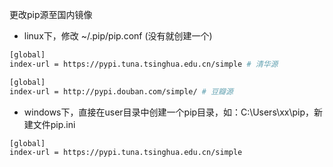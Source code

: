更改pip源至国内镜像

+ linux下，修改 ~/.pip/pip.conf (没有就创建一个)
```bash
[global]
index-url = https://pypi.tuna.tsinghua.edu.cn/simple # 清华源
```

```bash
[global]
index-url = http://pypi.douban.com/simple/ # 豆瓣源
```


+ windows下，直接在user目录中创建一个pip目录，如：C:\Users\xx\pip，新建文件pip.ini
```bash
[global]
index-url = https://pypi.tuna.tsinghua.edu.cn/simple
```

